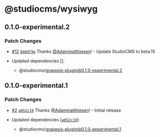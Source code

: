 # @studiocms/wysiwyg

## 0.1.0-experimental.2

### Patch Changes

- [#12](https://github.com/withstudiocms/experiments/pull/12) [`848df9e`](https://github.com/withstudiocms/experiments/commit/848df9e4d108de0a5bb3bec4d465512184e39cf0) Thanks [@Adammatthiesen](https://github.com/Adammatthiesen)! - Update StudioCMS to beta.15

- Updated dependencies []:
  - @studiocms/grapesjs-plugin@0.1.0-experimental.2

## 0.1.0-experimental.1

### Patch Changes

- [#2](https://github.com/withstudiocms/experiments/pull/2) [`a052c19`](https://github.com/withstudiocms/experiments/commit/a052c19cc2387af491a55b9228670329378aad42) Thanks [@Adammatthiesen](https://github.com/Adammatthiesen)! - Initial release

- Updated dependencies [[`a052c19`](https://github.com/withstudiocms/experiments/commit/a052c19cc2387af491a55b9228670329378aad42)]:
  - @studiocms/grapesjs-plugin@0.1.0-experimental.1
